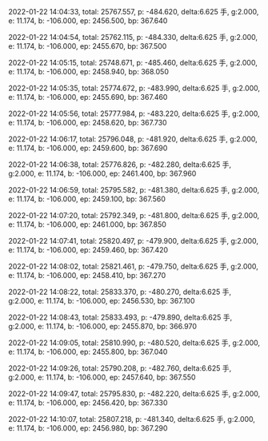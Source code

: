 2022-01-22 14:04:33, total: 25767.557, p: -484.620, delta:6.625 手, g:2.000, e: 11.174, b: -106.000, ep: 2456.500, bp: 367.640

2022-01-22 14:04:54, total: 25762.115, p: -484.330, delta:6.625 手, g:2.000, e: 11.174, b: -106.000, ep: 2455.670, bp: 367.500

2022-01-22 14:05:15, total: 25748.671, p: -485.460, delta:6.625 手, g:2.000, e: 11.174, b: -106.000, ep: 2458.940, bp: 368.050

2022-01-22 14:05:35, total: 25774.672, p: -483.990, delta:6.625 手, g:2.000, e: 11.174, b: -106.000, ep: 2455.690, bp: 367.460

2022-01-22 14:05:56, total: 25777.984, p: -483.220, delta:6.625 手, g:2.000, e: 11.174, b: -106.000, ep: 2458.620, bp: 367.730

2022-01-22 14:06:17, total: 25796.048, p: -481.920, delta:6.625 手, g:2.000, e: 11.174, b: -106.000, ep: 2459.600, bp: 367.690

2022-01-22 14:06:38, total: 25776.826, p: -482.280, delta:6.625 手, g:2.000, e: 11.174, b: -106.000, ep: 2461.400, bp: 367.960

2022-01-22 14:06:59, total: 25795.582, p: -481.380, delta:6.625 手, g:2.000, e: 11.174, b: -106.000, ep: 2459.100, bp: 367.560

2022-01-22 14:07:20, total: 25792.349, p: -481.800, delta:6.625 手, g:2.000, e: 11.174, b: -106.000, ep: 2461.000, bp: 367.850

2022-01-22 14:07:41, total: 25820.497, p: -479.900, delta:6.625 手, g:2.000, e: 11.174, b: -106.000, ep: 2459.460, bp: 367.420

2022-01-22 14:08:02, total: 25821.461, p: -479.750, delta:6.625 手, g:2.000, e: 11.174, b: -106.000, ep: 2458.410, bp: 367.270

2022-01-22 14:08:22, total: 25833.370, p: -480.270, delta:6.625 手, g:2.000, e: 11.174, b: -106.000, ep: 2456.530, bp: 367.100

2022-01-22 14:08:43, total: 25833.493, p: -479.890, delta:6.625 手, g:2.000, e: 11.174, b: -106.000, ep: 2455.870, bp: 366.970

2022-01-22 14:09:05, total: 25810.990, p: -480.520, delta:6.625 手, g:2.000, e: 11.174, b: -106.000, ep: 2455.800, bp: 367.040

2022-01-22 14:09:26, total: 25790.208, p: -482.760, delta:6.625 手, g:2.000, e: 11.174, b: -106.000, ep: 2457.640, bp: 367.550

2022-01-22 14:09:47, total: 25795.830, p: -482.220, delta:6.625 手, g:2.000, e: 11.174, b: -106.000, ep: 2456.420, bp: 367.330

2022-01-22 14:10:07, total: 25807.218, p: -481.340, delta:6.625 手, g:2.000, e: 11.174, b: -106.000, ep: 2456.980, bp: 367.290